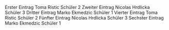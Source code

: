 Erster Eintrag Toma Ristic Schüler 2
Zweiter Eintrag Nicolas Hrdlicka Schüler 3
Dritter Eintrag Marko Ekmedzic Schüler 1
Vierter Eintrag Toma Ristic Schüler 2
Fünfter Eintrag Nicolas Hrdlicka Schüler 3
Sechster Eintrag Marko Ekmedzic Schüler 1


